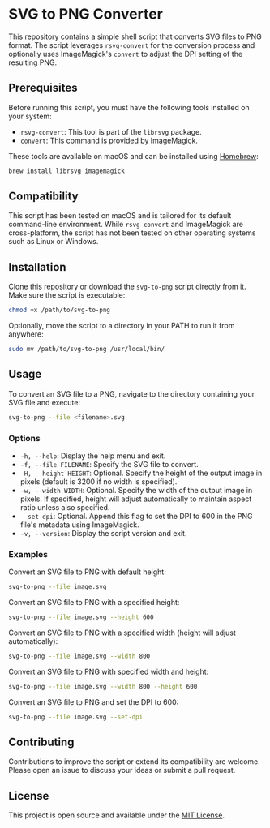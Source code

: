 # SVG to PNG Converter

This repository contains a simple shell script that converts SVG files to PNG format. The script leverages `rsvg-convert` for the conversion process and optionally uses ImageMagick's `convert` to adjust the DPI setting of the resulting PNG.

## Prerequisites

Before running this script, you must have the following tools installed on your system:

- `rsvg-convert`: This tool is part of the `librsvg` package.
- `convert`: This command is provided by ImageMagick.

These tools are available on macOS and can be installed using [Homebrew](https://brew.sh/):

```sh
brew install librsvg imagemagick
```

## Compatibility

This script has been tested on macOS and is tailored for its default command-line environment. While `rsvg-convert` and ImageMagick are cross-platform, the script has not been tested on other operating systems such as Linux or Windows.

## Installation

Clone this repository or download the `svg-to-png` script directly from it. Make sure the script is executable:

```sh
chmod +x /path/to/svg-to-png
```

Optionally, move the script to a directory in your PATH to run it from anywhere:

```sh
sudo mv /path/to/svg-to-png /usr/local/bin/
```

## Usage

To convert an SVG file to a PNG, navigate to the directory containing your SVG file and execute:

```sh
svg-to-png --file <filename>.svg
```

### Options

- `-h, --help`: Display the help menu and exit.
- `-f, --file FILENAME`: Specify the SVG file to convert.
- `-H, --height HEIGHT`: Optional. Specify the height of the output image in pixels (default is 3200 if no width is specified).
- `-w, --width WIDTH`: Optional. Specify the width of the output image in pixels. If specified, height will adjust automatically to maintain aspect ratio unless also specified.
- `--set-dpi`: Optional. Append this flag to set the DPI to 600 in the PNG file's metadata using ImageMagick.
- `-v, --version`: Display the script version and exit.

### Examples

Convert an SVG file to PNG with default height:

```sh
svg-to-png --file image.svg
```

Convert an SVG file to PNG with a specified height:

```sh
svg-to-png --file image.svg --height 600
```

Convert an SVG file to PNG with a specified width (height will adjust automatically):

```sh
svg-to-png --file image.svg --width 800
```

Convert an SVG file to PNG with specified width and height:

```sh
svg-to-png --file image.svg --width 800 --height 600
```

Convert an SVG file to PNG and set the DPI to 600:

```sh
svg-to-png --file image.svg --set-dpi
```

## Contributing

Contributions to improve the script or extend its compatibility are welcome. Please open an issue to discuss your ideas or submit a pull request.

## License

This project is open source and available under the [MIT License](LICENSE).